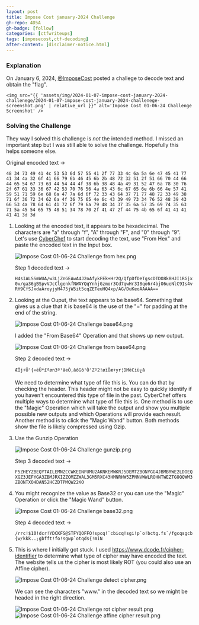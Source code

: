 ```yaml
---
layout: post
title: Impose Cost january-2024 Challenge
gh-repo: 4D5A
gh-badge: [follow]
categories: [ctfwriteups]
tags: [imposecost,ctf-decoding]
after-content: [disclaimer-notice.html]
---
```

### Explanation
On January 6, 2024, [@ImposeCost](https://twitter.com/ImposeCost/status/1743691690588647491) posted a challege to decode text and obtain the "flag".

    <img src="{{ 'assets/img/2024-01-07-impose-cost-january-2024-challenege/2024-01-07-impose-cost-january-2024-challenege-screenshot.png' | relative_url }}" alt='Impose Cost 01-06-24 Challenge Screenshot' />

### Solving the Challenge
They way I solved this challenge is *not* the intended method. I missed an important step but I was still able to solve the challenge. Hopefully this helps someone else.

Original encoded text ->

```48 34 73 49 41 4c 53 53 6d 57 55 41 2f 77 33 4c 6a 5a 6e 47 45 41 77 41 34 4a 32 6f 41 66 79 6b 46 45 6b 2b 48 72 32 51 2f 51 66 70 44 66 44 65 54 67 73 63 44 54 44 4f 38 6b 38 48 4a 49 31 52 47 6a 78 30 76 2f 67 61 33 36 67 42 53 70 76 56 4a 63 43 6c 67 65 6e 6b 66 4e 57 41 59 51 71 59 6e 68 6a 47 7a 6d 6f 72 33 43 64 37 71 77 48 72 33 49 38 71 6f 36 72 34 62 6a 4f 36 75 65 4e 6c 43 39 49 73 34 76 52 48 39 43 66 53 4a 78 64 61 41 72 6f 79 6a 79 48 34 37 35 6a 57 35 69 74 35 63 71 5a 45 54 65 75 48 51 34 78 70 2f 41 47 2f 44 75 4b 65 6f 41 41 41 41 41 3d 3d```

1. Looking at the encoded text, it appears to be hexadecimal. The characters are "a" through "f", "A" through "F", and "0" through "9". Let's use [CyberChef](https://gchq.github.io/CyberChef/) to start decoding the text, use "From Hex" and paste the encoded text in the Input box.

    <img src="{{ 'assets/img/2024-01-07-impose-cost-january-2024-challenege/2024-01-07-impose-cost-january-2024-challenege-from-hex-screenshot.png' | relative_url }}" alt='Impose Cost 01-06-24 Challenge from hex.png' />

    Step 1 decoded text ->

    ```H4sIALSSmWUA/w3LjZnGEAwA4J2oAfykFEk+Hr2Q/QfpDfDeTgscDTDO8k8HJI1RGjx0v/ga36gBSpvVJcClgenkfNWAYQqYnhjGzmor3Cd7qwHr3I8qo6r4bjO6ueNlC9Is4vRH9CfSJxdaAroyjyH475jW5it5cqZETeuHQ4xp/AG/DuKeoAAAAA==```

2. Looking at the Ouput, the text appears to be base64. Something that gives us a clue that it is base64 is the use of the "=" for padding at the end of the string.

    <img src="{{ 'assets/img/2024-01-07-impose-cost-january-2024-challenege/2024-01-07-impose-cost-january-2024-challenege-base64-screenshot.png' | relative_url }}" alt='Impose Cost 01-06-24 Challenge base64.png' />

    I added the "From Base64" Operation and that shows up new output.

    <img src="{{ 'assets/img/2024-01-07-impose-cost-january-2024-challenege/2024-01-07-impose-cost-january-2024-challenege-from-base64-screenshot.png' | relative_url }}" alt='Impose Cost 01-06-24 Challenge from base64.png' />

    Step 2 decoded text ->

    ```ÆÎj+Ü'{«ëÜ*£ªøn3º¹ãeÒ,âôGô'Ò'Zº2!øïÖæ+yr¦DMëCiü¿â ```

    We need to determine what type of file this is. You can do that by checking the header. This header might not be easy to quickly identify if you haven't encountered this type of file in the past. CyberChef offers multiple ways to determine what type of file this is. One method is to use the "Magic" Operation which will take the output and show you multiple possible new outputs and which Operations will provide each result. Another method is to click the "Magic Wand" button. Both methods show the file is likely compressed using Gzip.

3. Use the Gunzip Operation

    <img src="{{ 'assets/img/2024-01-07-impose-cost-january-2024-challenege/2024-01-07-impose-cost-january-2024-challenege-gunzip-screenshot.png' | relative_url }}" alt='Impose Cost 01-06-24 Challenge gunzip.png' />

    Step 3 decoded text ->

    ```F5ZHEYZBEQYTAILEMNZCCWKEINFUMU2AKNKEMWKRJ5DEMTZBONYGG4JBMBRWE2LDOEQXGZ3JEFYGA3ZBMJRXIZZOMZZWAL3GM5RXC43HMNRHW5ZPNNVWWLROHNTWEZTGOQQWM3ZBONTXO4DAN52HCZDTPMQW22KO```

4. You might recognize the value as Base32 or you can use the "Magic" Operation or click the "Magic Wand" button.

    <img src="{{ 'assets/img/2024-01-07-impose-cost-january-2024-challenege/2024-01-07-impose-cost-january-2024-challenege-from-base32-screenshot.png' | relative_url }}" alt='Impose Cost 01-06-24 Challenge base32.png' />

    Step 4 decoded text ->

    ```/rrc!$10!dcr!YDCKFS@STFYQOFFO!spcq!`cbicq!sgi!p`o!bctg.fs`/fgcqsgcb{w/kkk..;gbfft!fo!sgwp`otqds{!miN```

5. This is where I initially got stuck. I used https://www.dcode.fr/cipher-identifier to determine what type of cipher may have encoded the text. The website tells us the cipher is most likely ROT (you could also use an Affine cipher).

    <img src="{{ 'assets/img/2024-01-07-impose-cost-january-2024-challenege/2024-01-07-impose-cost-january-2024-challenege-detect-cipher-screenshot.png' | relative_url }}" alt='Impose Cost 01-06-24 Challenge detect cipher.png' />

    We can see the characters "www." in the decoded text so we might be headed in the right direction.

    <img src="{{ 'assets/img/2024-01-07-impose-cost-january-2024-challenege/2024-01-07-impose-cost-january-2024-challenege-rot-cipher-result-screenshot.png' | relative_url }}" alt='Impose Cost 01-06-24 Challenge rot cipher result.png' />

    <img src="{{ 'assets/img/2024-01-07-impose-cost-january-2024-challenege/2024-01-07-impose-cost-january-2024-challenege-affine-cipher-result-screenshot.png' | relative_url }}" alt='Impose Cost 01-06-24 Challenge affine cipher result.png' />

